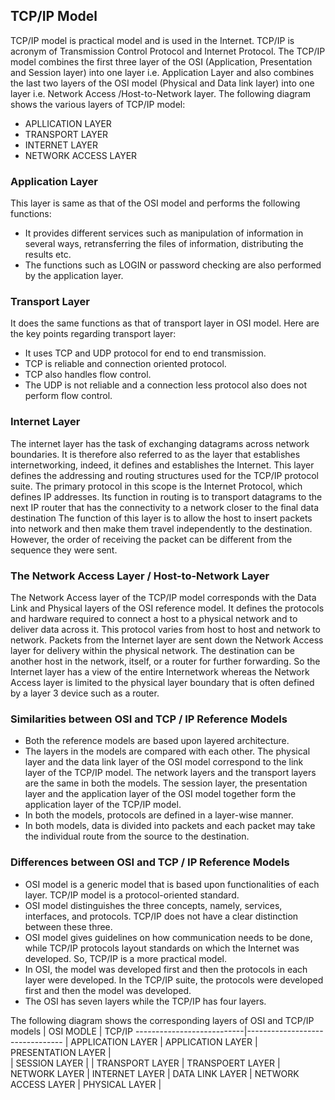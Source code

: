 ## TCP/IP Model

TCP/IP model is practical model and is used in the Internet. TCP/IP is acronym of Transmission Control Protocol and Internet Protocol.
The TCP/IP model combines the first three layer of the OSI (Application, Presentation and Session layer) into one layer i.e. Application Layer and also combines the last two layers of the OSI model (Physical and Data link layer) into one layer i.e. Network Access /Host-to-Network layer. The following diagram shows the various layers of TCP/IP model:

- APLLICATION LAYER
- TRANSPORT LAYER
- INTERNET LAYER
- NETWORK ACCESS LAYER 

### Application Layer
This layer is same as that of the OSI model and performs the following functions:
* It provides different services such as manipulation of information in several ways, retransferring the files of information, distributing the results etc.
* The functions such as LOGIN or password checking are also performed by the application layer.
### Transport Layer
It does the same functions as that of transport layer in OSI model. Here are the key points regarding transport layer:
* It uses TCP and UDP protocol for end to end transmission.
* TCP is reliable and connection oriented protocol.
* TCP also handles flow control.
* The UDP is not reliable and a connection less protocol also does not perform flow control.
### Internet Layer
The internet layer has the task of exchanging datagrams across network boundaries. It is therefore also referred to as the layer that establishes internetworking, indeed, it defines and establishes the Internet. This layer defines the addressing and routing structures used for the TCP/IP protocol suite. The primary protocol in this scope is the Internet Protocol, which defines IP addresses. Its function in routing is to transport datagrams to the next IP router that has the connectivity to a network closer to the final data destination 
The function of this layer is to allow the host to insert packets into network and then make them travel independently to the destination. However, the order of receiving the packet can be different from the sequence they were sent.
### The Network Access Layer / Host-to-Network Layer 
The Network Access layer of the TCP/IP model corresponds with the Data Link and Physical layers of the OSI reference model. It defines the protocols and hardware required to connect a host to a physical network and to deliver data across it. This protocol varies from host to host and network to network. Packets from the Internet layer are sent down the Network Access layer for delivery within the physical network. The destination can be another host in the network, itself, or a router for further forwarding. So the Internet layer has a view of the entire Internetwork whereas the Network Access layer is limited to the physical layer boundary that is often defined by a layer 3 device such as a router.

### Similarities between OSI and TCP / IP Reference Models
*  Both the reference models are based upon layered architecture.
*  The layers in the models are compared with each other. The physical layer and the data link layer of the OSI model correspond to the link layer of the TCP/IP model. The network layers and the transport layers are the same in both the models. The session layer, the presentation layer and the application layer of the OSI model together form the application layer of the TCP/IP model.
* In both the models, protocols are defined in a layer-wise manner.
* In both models, data is divided into packets and each packet may take the individual route from the source to the destination.

### Differences between OSI and TCP / IP Reference Models
* OSI model is a generic model that is based upon functionalities of each layer. TCP/IP model is a protocol-oriented standard.
* OSI model distinguishes the three concepts, namely, services, interfaces, and protocols. TCP/IP does not have a clear distinction between these three.
* OSI model gives guidelines on how communication needs to be done, while TCP/IP protocols layout standards on which the Internet was developed. So, TCP/IP is a more practical model.
* In OSI, the model was developed first and then the protocols in each layer were developed. In the TCP/IP suite, the protocols were developed first and then the model was developed.
* The OSI has seven layers while the TCP/IP has four layers.

The following diagram shows the corresponding layers of OSI and TCP/IP models 
|  OSI MODLE               |         TCP/IP
---------------------------|--------------------------------
| APPLICATION LAYER        |        APPLICATION LAYER
| PRESENTATION LAYER       |      
| SESSION LAYER            |
| TRANSPORT LAYER          |         TRANSPOERT LAYER
| NETWORK LAYER            |         INTERNET LAYER
| DATA LINK LAYER          |         NETWORK ACCESS LAYER
| PHYSICAL LAYER           |    

 
